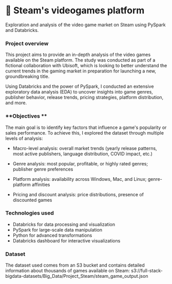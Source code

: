 # **👾 Steam's videogames platform**

Exploration and analysis of the video game market on Steam using PySpark and Databricks.

### **Project overview**

This project aims to provide an in-depth analysis of the video games available on the Steam platform. The study was conducted as part of a fictional collaboration with Ubisoft, which is looking to better understand the current trends in the gaming market in preparation for launching a new, groundbreaking title.

Using Databricks and the power of PySpark, I conducted an extensive exploratory data analysis (EDA) to uncover insights into game genres, publisher behavior, release trends, pricing strategies, platform distribution, and more.

### **Objectives **

The main goal is to identify key factors that influence a game's popularity or sales performance. To achieve this, I explored the dataset through multiple levels of analysis:

- Macro-level analysis: overall market trends (yearly release patterns, most active publishers, language distribution, COVID impact, etc.)

- Genre analysis: most popular, profitable, or highly rated genres; publisher genre preferences

- Platform analysis: availability across Windows, Mac, and Linux; genre-platform affinities

- Pricing and discount analysis: price distributions, presence of discounted games

### **Technologies used**

- Databricks for data processing and visualization
- PySpark for large-scale data manipulation
- Python for advanced transformations
- Databricks dashboard for interactive visualizations

### **Dataset** 

The dataset used comes from an S3 bucket and contains detailed information about thousands of games available on Steam: s3://full-stack-bigdata-datasets/Big_Data/Project_Steam/steam_game_output.json

